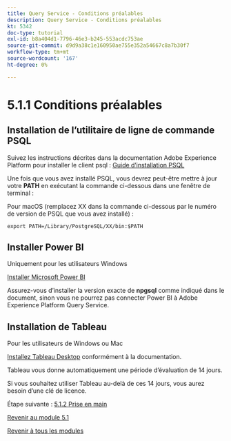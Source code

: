 ```yaml
---
title: Query Service - Conditions préalables
description: Query Service - Conditions préalables
kt: 5342
doc-type: tutorial
exl-id: b8a404d1-7796-46e3-b245-553acdc753ae
source-git-commit: d9d9a38c1e160950ae755e352a54667c8a7b30f7
workflow-type: tm+mt
source-wordcount: '167'
ht-degree: 0%

---
```


# 5.1.1 Conditions préalables

## Installation de l’utilitaire de ligne de commande PSQL

Suivez les instructions décrites dans la documentation Adobe Experience Platform pour installer le client psql :
[Guide d’installation PSQL](https://experienceleague.adobe.com/docs/experience-platform/query/clients/psql.html?lang=fr)

Une fois que vous avez installé PSQL, vous devrez peut-être mettre à jour votre **PATH** en exécutant la commande ci-dessous dans une fenêtre de terminal :

Pour macOS (remplacez XX dans la commande ci-dessous par le numéro de version de PSQL que vous avez installé) :

`export PATH=/Library/PostgreSQL/XX/bin:$PATH`

## Installer Power BI

Uniquement pour les utilisateurs Windows

[Installer Microsoft Power BI](https://experienceleague.adobe.com/docs/experience-platform/query/clients/power-bi.html?lang=fr)

Assurez-vous d’installer la version exacte de **npgsql** comme indiqué dans le document, sinon vous ne pourrez pas connecter Power BI à Adobe Experience Platform Query Service.

## Installation de Tableau

Pour les utilisateurs de Windows ou Mac

[Installez Tableau Desktop](https://experienceleague.adobe.com/docs/experience-platform/query/clients/tableau.html?lang=fr) conformément à la documentation.

Tableau vous donne automatiquement une période d’évaluation de 14 jours.

Si vous souhaitez utiliser Tableau au-delà de ces 14 jours, vous aurez besoin d’une clé de licence.

Étape suivante : [5.1.2 Prise en main](./ex2.md)

[Revenir au module 5.1](./query-service.md)

[Revenir à tous les modules](../../../overview.md)
